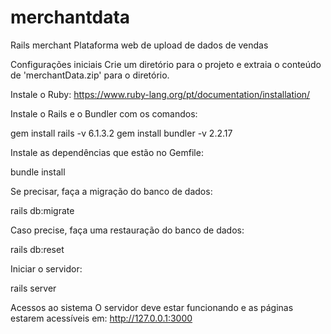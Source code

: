 # merchantdata
  
Rails merchant
Plataforma web de upload de dados de vendas
  
Configurações iniciais
Crie um diretório para o projeto e extraia o conteúdo de 'merchantData.zip' para o diretório.
  
Instale o Ruby:
https://www.ruby-lang.org/pt/documentation/installation/  
  
Instale o Rails e o Bundler com os comandos:  
  
gem install rails -v 6.1.3.2
gem install bundler -v 2.2.17  
  
Instale as dependências que estão no Gemfile:  
  
bundle install  
  
Se precisar, faça a migração do banco de dados:  
  
rails db:migrate  
  
Caso precise, faça uma restauração do banco de dados:  
  
rails db:reset  
  
Iniciar o servidor:  
  
rails server  
  
Acessos ao sistema
O servidor deve estar funcionando e as páginas estarem acessíveis em: http://127.0.0.1:3000


